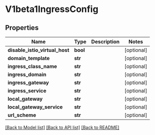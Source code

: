 # V1beta1IngressConfig

## Properties
Name | Type | Description | Notes
------------ | ------------- | ------------- | -------------
**disable_istio_virtual_host** | **bool** |  | [optional] 
**domain_template** | **str** |  | [optional] 
**ingress_class_name** | **str** |  | [optional] 
**ingress_domain** | **str** |  | [optional] 
**ingress_gateway** | **str** |  | [optional] 
**ingress_service** | **str** |  | [optional] 
**local_gateway** | **str** |  | [optional] 
**local_gateway_service** | **str** |  | [optional] 
**url_scheme** | **str** |  | [optional] 

[[Back to Model list]](../README.md#documentation-for-models) [[Back to API list]](../README.md#documentation-for-api-endpoints) [[Back to README]](../README.md)


